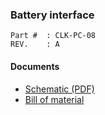 ### Battery interface ###

```
Part #  : CLK-PC-08
REV.    : A
```

#### Documents ####

* [Schematic (PDF)](https://raw.githubusercontent.com/bfrigon/project-alarm-clock/master/drawings/schematics/clk-sch-08.pdf)
* [Bill of material](/pcb/battery-interface/bom/bom.md)